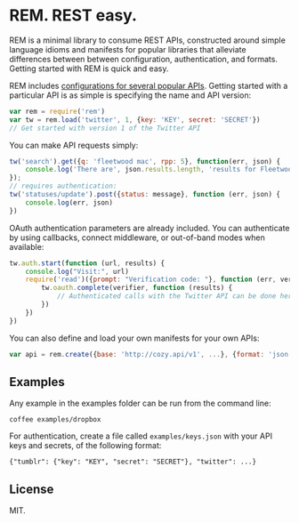 # REM. REST easy.

REM is a minimal library to consume REST APIs, constructed around simple
language idioms and manifests for popular libraries that alleviate
differences between between configuration, authentication, and formats.
Getting started with REM is quick and easy.

REM includes [configurations for several popular APIs](https://github.com/timcameronryan/rem).
Getting started with a particular API is as simple is specifying the name and API version:

```javascript
var rem = require('rem')
var tw = rem.load('twitter', 1, {key: 'KEY', secret: 'SECRET'})
// Get started with version 1 of the Twitter API
```

You can make API requests simply:

```javascript
tw('search').get({q: 'fleetwood mac', rpp: 5}, function(err, json) {
    console.log('There are', json.results.length, 'results for Fleetwood Mac. #awesome');
});
// requires authentication:
tw('statuses/update').post({status: message}, function (err, json) {
    console.log(err, json)
})
```

OAuth authentication parameters are already included. You can authenticate by using callbacks,
connect middleware, or out-of-band modes when available:

```javascript
tw.auth.start(function (url, results) {
	console.log("Visit:", url)
	require('read')({prompt: "Verification code: "}, function (err, verifier) {
	    tw.oauth.complete(verifier, function (results) {
	        // Authenticated calls with the Twitter API can be done here.
	    })
	})
})
```

You can also define and load your own manifests for your own APIs:

```javascript
var api = rem.create({base: 'http://cozy.api/v1', ...}, {format: 'json'})
```

## Examples

Any example in the examples folder can be run from the command line:

    coffee examples/dropbox

For authentication, create a file called `examples/keys.json` with your
API keys and secrets, of the following format:

    {"tumblr": {"key": "KEY", "secret": "SECRET"}, "twitter": ...}

## License

MIT.